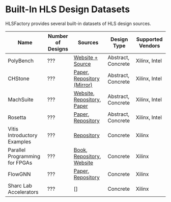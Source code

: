 # Built-In HLS Design Datasets

HLSFactory provides several built-in datasets of HLS design sources.

| Name                           | Number of Designs | Sources                                                                                                                                                    | Design Type        | Supported Vendors |
| ------------------------------ | ----------------- | ---------------------------------------------------------------------------------------------------------------------------------------------------------- | ------------------ | ----------------- |
| PolyBench                      | ???               | [Website + Source](https://web.cs.ucla.edu/~pouchet/software/polybench/)                                                                                   | Abstract, Concrete | Xilinx, Intel     |
| CHStone                        | ???               | [Paper](https://ieeexplore.ieee.org/document/4541637), [Repository (Mirror)](https://github.com/ferrandi/CHStone)                                          | Abstract, Concrete | Xilinx, Intel     |
| MachSuite                      | ???               | [Website](https://breagen.github.io/MachSuite/), [Repository](https://github.com/breagen/MachSuite), [Paper](https://ieeexplore.ieee.org/document/6983050) | Abstract, Concrete | Xilinx, Intel     |
| Rosetta                        | ???               | [Paper](https://dl.acm.org/doi/10.1145/3174243.3174255), [Repository](https://github.com/cornell-zhang/rosetta)                                            | Abstract, Concrete | Xilinx, Intel     |
| Vitis Introductory Examples    | ???               | [Repository](https://github.com/Xilinx/Vitis-HLS-Introductory-Examples)                                                                                    | Concrete           | Xilinx            |
| Parallel Programming for FPGAs | ???               | [Book](https://arxiv.org/abs/1805.03648), [Repository](https://github.com/KastnerRG/pp4fpgas), [Website](http://kastner.ucsd.edu/hlsbook/)                 | Concrete           | Xilinx            |
| FlowGNN                        | ???               | [Paper](https://arxiv.org/abs/2204.13103), [Repository](https://github.com/sharc-lab/FlowGNN)                                                              | Concrete           | Xilinx            |
| Sharc Lab Accelerators         | ???               | []                                                                                                                                                     | Concrete           | Xilinx            |
